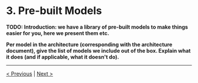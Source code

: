 # 3. Pre-built Models

**TODO: Introduction: we have a library of pre-built models to make things easier for you, here we present them etc.**

**Per model in the architecture (corresponding with the architecture document), give the list of models we include out of the box. Explain what it does (and if applicable, what it doesn't do).**

---
[< Previous](architecture.md) | [Next >](models.md)
